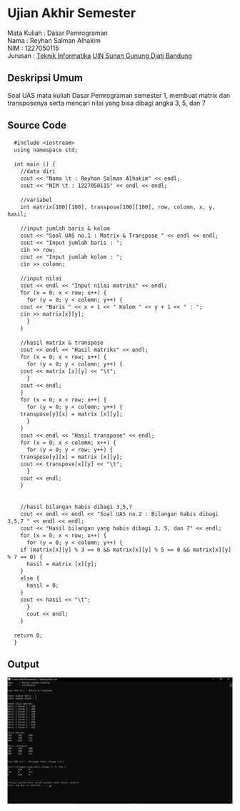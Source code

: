 # Ujian Akhir Semester 
Mata Kuliah : Dasar Pemrograman
<br> Nama : Reyhan Salman Alhakim
<br> NIM : 1227050115
<br> Jurusan : [Teknik Informatika](http://if.uinsgd.ac.id/) [UIN Sunan Gunung Djati Bandung](https://uinsgd.ac.id/) 

## Deskripsi Umum
Soal UAS mata kuliah Dasar Pemrograman semester 1, membuat matrix dan transposenya serta mencari nilai yang bisa dibagi angka 3, 5, dan 7

## Source Code
	  #include <iostream>
	  using namespace std;

	  int main () {
	    //data diri
	    cout << "Nama \t : Reyhan Salman Alhakim" << endl;
	    cout << "NIM \t : 1227050115" << endl << endl;

	    //variabel
	    int matrix[100][100], transpose[100][100], row, colomn, x, y, hasil;

	    //input jumlah baris & kolom
	    cout << "Soal UAS no.1 : Matrix & Transpose " << endl << endl;
	    cout << "Input jumlah baris : ";
	    cin >> row;
	    cout << "Input jumlah kolom : ";
	    cin >> colomn;

	    //input nilai
	    cout << endl << "Input nilai matriks" << endl;
	    for (x = 0; x < row; x++) {
	      for (y = 0; y < colomn; y++) {
		cout << "Baris " << x + 1 << " Kolom " << y + 1 << " : ";
		cin >> matrix[x][y];
	      }
	    }

	    //hasil matrix & transpose
	    cout << endl << "Hasil matriks" << endl;
	    for (x = 0; x < row; x++) {
	      for (y = 0; y < colomn; y++) {
		cout << matrix [x][y] << "\t";
	      }
	    cout << endl;
	    }
	    for (x = 0; x < row; x++) {
	      for (y = 0; y < colomn; y++) {
		transpose[y][x] = matrix [x][y];
	      }
	    }
	    cout << endl << "Hasil transpose" << endl;
	    for (x = 0; x < colomn; x++) {
	      for (y = 0; y < row; y++) {
		transpose[y][x] = matrix [x][y];
		cout << transpose[x][y] << "\t";
	      }
	    cout << endl;
	    }


	    //hasil bilangan habis dibagi 3,5,7
	    cout << endl << endl << "Soal UAS no.2 : Bilangan habis dibagi 3,5,7 " << endl << endl;
	    cout << "Hasil bilangan yang habis dibagi 3, 5, dan 7" << endl;
	    for (x = 0; x < row; x++) {
	      for (y = 0; y < colomn; y++) {
		if (matrix[x][y] % 3 == 0 && matrix[x][y] % 5 == 0 && matrix[x][y] % 7 == 0) {
		  hasil = matrix [x][y];
		}
		else {
		  hasil = 0;
		}
		cout << hasil << "\t";
	      }
	      cout << endl;
	    }

	  return 0;
	  }

## Output
<img src="output.png"/>
